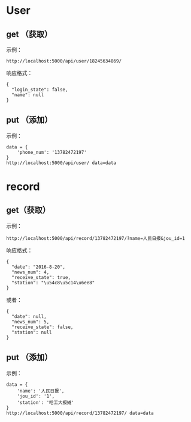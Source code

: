 # User

## get （获取）

示例：

    http://localhost:5000/api/user/18245634869/

响应格式：

    {
      "login_state": false,
      "name": null
    }

## put  （添加）

示例：

    data = {
        'phone_num': '13782472197'
    }
    http://localhost:5000/api/user/ data=data

# record

## get（获取）

示例：

    http://localhost:5000/api/record/13782472197/?name=人民日报&jou_id=1

响应格式：

    {
      "date": "2016-8-20",
      "news_num": 4,
      "receive_state": true,
      "station": "\u54c8\u5c14\u6ee8"
    }
或者：

    {
      "date": null,
      "news_num": 5,
      "receive_state": false,
      "station": null
    }


## put （添加）

示例：

    data = {
        'name': '人民日报',
        'jou_id': '1',
        'station': '哈工大报摊'
    }
    http://localhost:5000/api/record/13782472197/ data=data